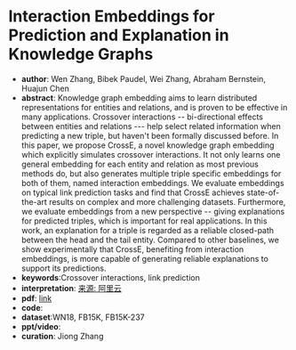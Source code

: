 # Interaction Embeddings for Prediction and Explanation in Knowledge Graphs
* **author**: Wen Zhang, Bibek Paudel, Wei Zhang, Abraham Bernstein, Huajun Chen
* **abstract**: Knowledge graph embedding aims to learn distributed representations for entities and relations, and is proven to be effective in many applications. Crossover interactions -- bi-directional effects between entities and relations --- help select related information when predicting a new triple, but haven't been formally discussed before. In this paper, we propose CrossE, a novel knowledge graph embedding which explicitly simulates crossover interactions. It not only learns one general embedding for each entity and relation as most previous methods do, but also generates multiple triple specific embeddings for both of them, named interaction embeddings. We evaluate embeddings on typical link prediction tasks and find that CrossE achieves state-of-the-art results on complex and more challenging datasets. Furthermore, we evaluate embeddings from a new perspective -- giving explanations for predicted triples, which is important for real applications. In this work, an explanation for a triple is regarded as a reliable closed-path between the head and the tail entity. Compared to other baselines, we show experimentally that CrossE, benefiting from interaction embeddings, is more capable of generating reliable explanations to support its predictions.
* **keywords**:Crossover interactions, link prediction 
* **interpretation**: [来源: 阿里云](https://yq.aliyun.com/articles/714553)
* **pdf**: [link](https://dl.acm.org/doi/pdf/10.1145/3289600.3291014?download=true)
* **code**: 
* **dataset**:WN18, FB15K, FB15K-237
* **ppt/video**:
* **curation**: Jiong Zhang 